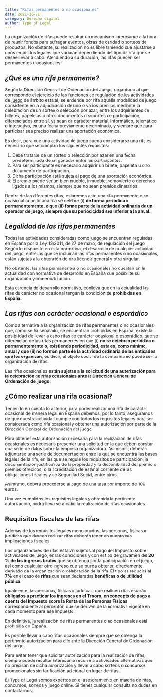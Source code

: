```yaml
---
title: "Rifas permanentes o no ocasionales"
date: 2021-10-21
category: Derecho digital
author: Type of Legal
---
```


La organización de rifas puede resultar un mecanismo interesante a la hora de reunir fondos para sufragar eventos, obras de caridad o sorteos de productos. No obstante, su realización no es libre teniendo que ajustarse a unos requisitos legales que variarán dependiendo del tipo de rifa que se desee llevar a cabo. Atendiendo a su duración, las rifas pueden ser permanentes u ocasionales.

**_¿Qué es una rifa permanente?_**
----------------------------------

Según la Dirección General de Ordenación del Juego, organismo al que corresponde el ejercicio de las funciones de regulación de las actividades de [juego](https://es.wikipedia.org/wiki/Juegos_de_azar) de ámbito estatal, se entiende por rifa aquella modalidad de juego consistente en la adjudicación de uno o varios premios mediante la celebración de un sorteo o selección por azar, entre los adquirientes de billetes, papeletas u otros documentos o soportes de participación, diferenciados entre sí, ya sean de carácter material, informático, telemático o interactivo, en una fecha previamente determinada, y siempre que para participar sea preciso realizar una aportación económica.

Es decir, para que una actividad de juego pueda considerarse una rifa es necesario que se cumplan los siguientes requisitos:

1.  Debe tratarse de un sorteo o selección por azar en una fecha predeterminada de un ganador entre los participantes.
2.  Para ser participante es necesario adquirir un billete, papeleta u otro documento de participación.
3.  Dicha participación está sujeta al pago de una aportación económica.
4.  El premio puede ser un bien mueble, inmueble, semoviente o derechos ligados a los mismos, siempre que no sean premios dinerarios.

Dentro de las diferentes rifas, estaremos ante una rifa permanente o no ocasional cuando una rifa se celebre (i) **de** **forma periódica o permanentemente, o que (ii) forme parte de la actividad ordinaria de un operador de juego, siempre que su periodicidad sea inferior a la anual.**

**_Legalidad de las rifas permanentes_**
----------------------------------------

Todas las actividades consideradas como juego se encuentran reguladas en España por la Ley 13/2011, de 27 de mayo, de regulación del juego. Según lo dispuesto en esta normativa, el desarrollo de cualquier actividad del juego, entre las que se incluirían las rifas permanentes o no ocasionales, están sujetas a la obtención de una licencia general y otra singular.

No obstante, las rifas permanentes o no ocasionales no cuentan en la actualidad con normativa de desarrollo en España que posibilite su organización y comercialización.

Esta carencia de desarrollo normativo, conlleva que en la actualidad las rifas de carácter no ocasional tengan la condición de **prohibidas en España.**

**_Las rifas con carácter ocasional o esporádico_** 
----------------------------------------------------

Como alternativa a la organización de rifas permanentes o no ocasionales que, como se ha señalado, se encuentran prohibidas en España, existe la posibilidad de llevar a cabo rifas de carácter ocasional o esporádico, que se diferencian de las rifas permanentes en que (i) **no se celebran periódica o permanentemente o, existiendo periodicidad, esta es, como mínimo, anual y que (ii) no forman parte de la actividad ordinaria de las entidades que los organizan**, es decir, el objeto social de la compañía no puede ser la organización de rifas.

Las rifas ocasionales **están sujetas a la solicitud de una autorización para la celebración de rifas ocasionales ante la Dirección General de Ordenación del juego**.

**¿Cómo realizar una rifa ocasional?**
--------------------------------------

Teniendo en cuenta lo anterior, para poder realizar una rifa de carácter ocasional de manera legal en España debemos, por lo tanto, asegurarnos de que nuestra actividad cumple con todos los requisitos legales para ser considerada como rifa ocasional y obtener una autorización por parte de la Dirección General de Ordenación del juego.

Para obtener esta autorización necesaria para la realización de rifas ocasionales es necesario presentar una solicitud en la que deben constar una serie de datos sobre la empresa organizadora. Asimismo, deberán adjuntarse una serie de documentación entre la que se encuentra las bases legales de la rifa, en las que se regule los requisitos de participación, la documentación justificativa de la propiedad y la disponibilidad del premio o premios ofrecidos, o la acreditación de estar al corriente de las obligaciones fiscales y de Seguridad Social, entre otros.

Asimismo, deberá procederse al pago de una tasa por importe de 100 euros.

Una vez cumplidos los requisitos legales y obtenida la pertinente autorización, podrá llevarse a cabo la realización de rifas ocasionales.

Requisitos fiscales de las rifas
--------------------------------

Además de los requisitos legales mencionados, las personas, físicas o jurídicas que deseen realizar rifas deberán tener en cuenta sus implicaciones fiscales.

Los organizadores de rifas estarán sujetos al pago del Impuesto sobre actividades de juego, en las condiciones y con el tipo de gravamen del **20 % de los ingresos brutos** que se obtenga por la participación en el juego, así como cualquier otro ingreso que se pueda obtener, directamente derivado de la organización o celebración de la rifa. El tipo se reducirá al **7%** en el caso de **rifas** que sean declaradas **benéficas o de utilidad pública**.

Igualmente, las personas, físicas o jurídicas, que realicen rifas estarán **obligados a practicar los ingresos en el Tesoro, en concepto de pago a cuenta del Impuesto sobre la Renta de las Personas Físicas** correspondiente al perceptor, que se deriven de la normativa vigente en cada momento para ese Impuesto.

En definitiva, la realización de rifas permanentes o no ocasionales está prohibida en España.

Es posible llevar a cabo rifas ocasionales siempre que se obtenga la pertinente autorización para ello ante la Dirección General de Ordenación del juego.

Para evitar tener que solicitar autorización para la realización de rifas, siempre puede resultar interesante recurrir a actividades alternativas que no precisan de dicha autorización y llevar a cabo sorteos o concursos promocionales sin tarificación adicional en lugar de rifas.

El Type of Legal somos expertos en el asesoramiento en materia de rifas, concursos, sorteos y juego online. Si tienes cualquier consulta no dudes en contactarnos.
